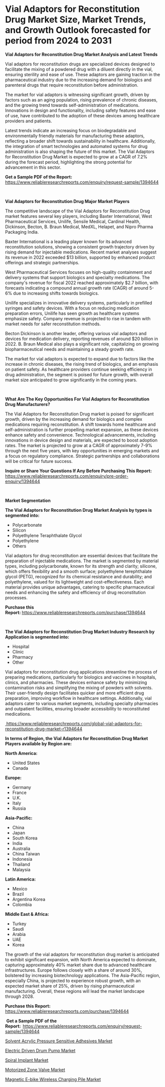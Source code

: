<p><h1>Vial Adaptors for Reconstitution Drug Market Size, Market Trends, and Growth Outlook forecasted for period from 2024 to 2031</h1></p><p><strong>Vial Adaptors for Reconstitution Drug Market Analysis and Latest Trends</strong></p>
<p><p>Vial adaptors for reconstitution drugs are specialized devices designed to facilitate the mixing of a powdered drug with a diluent directly in the vial, ensuring sterility and ease of use. These adaptors are gaining traction in the pharmaceutical industry due to the increasing demand for biologics and parenteral drugs that require reconstitution before administration. </p><p>The market for vial adaptors is witnessing significant growth, driven by factors such as an aging population, rising prevalence of chronic diseases, and the growing trend towards self-administration of medications. Innovations in design and functionality, including safety features and ease of use, have contributed to the adoption of these devices among healthcare providers and patients.</p><p>Latest trends indicate an increasing focus on biodegradable and environmentally friendly materials for manufacturing these adaptors, reflecting a broader shift towards sustainability in healthcare. Additionally, the integration of smart technologies and automated systems for drug administration is also shaping the future of this market. The Vial Adaptors for Reconstitution Drug Market is expected to grow at a CAGR of 7.2% during the forecast period, highlighting the strong potential for advancement in this sector.</p></p>
<p><strong>Get a Sample PDF of the Report:&nbsp;</strong> <a href="https://www.reliableresearchreports.com/enquiry/request-sample/1394644?utm_campaign=36&utm_medium=2&utm_source=Github&utm_content=ia&utm_term=05122024&utm_id=vial-adaptors-for-reconstitution-drug">https://www.reliableresearchreports.com/enquiry/request-sample/1394644</a></p>
<p>&nbsp;</p>
<p><strong>Vial Adaptors for Reconstitution Drug Major Market Players</strong></p>
<p><p>The competitive landscape of the Vial Adaptors for Reconstitution Drug market features several key players, including Baxter International, West Pharmaceutical Services, Unilife, Sensile Medical, Cardinal Health, Dickinson, Becton, B. Braun Medical, MedXL, Helapet, and Nipro Pharma Packaging India. </p><p>Baxter International is a leading player known for its advanced reconstitution solutions, showing a consistent growth trajectory driven by rising demand for injectable medications. Recent market analyses suggest its revenue in 2022 exceeded $13 billion, supported by enhanced product offerings and strategic partnerships.</p><p>West Pharmaceutical Services focuses on high-quality containment and delivery systems that support biologics and specialty medications. The company's revenue for fiscal 2022 reached approximately $2.7 billion, with forecasts indicating a compound annual growth rate (CAGR) of around 5-6% due to increasing shifts towards biologics.</p><p>Unilife specializes in innovative delivery systems, particularly in prefilled syringes and safety devices. With a focus on reducing medication preparation errors, Unilife has seen growth as healthcare systems emphasize safety. Company revenue is projected to rise in tandem with market needs for safer reconstitution methods.</p><p>Becton Dickinson is another leader, offering various vial adaptors and devices for medication delivery, reporting revenues of around $20 billion in 2022. B. Braun Medical also plays a significant role, capitalizing on growing biopharmaceutical needs and maintaining a steady growth rate.</p><p>The market for vial adaptors is expected to expand due to factors like the increase in chronic diseases, the rising trend of biologics, and an emphasis on patient safety. As healthcare providers continue seeking efficiency in drug administration, the segment is poised for future growth, with overall market size anticipated to grow significantly in the coming years.</p></p>
<p>&nbsp;</p>
<p><strong>What Are The Key Opportunities For Vial Adaptors for Reconstitution Drug Manufacturers?</strong></p>
<p><p>The Vial Adaptors for Reconstitution Drug market is poised for significant growth, driven by the increasing demand for biologics and complex medications requiring reconstitution. A shift towards home healthcare and self-administration is further propelling market expansion, as these devices enhance safety and convenience. Technological advancements, including innovations in device design and materials, are expected to boost adoption rates. The market is projected to grow at a CAGR of approximately 7-9% through the next five years, with key opportunities in emerging markets and a focus on regulatory compliance. Strategic partnerships and collaborations will be critical for future success.</p></p>
<p><strong>Inquire or Share Your Questions If Any Before Purchasing This Report:</strong> <a href="https://www.reliableresearchreports.com/enquiry/pre-order-enquiry/1394644?utm_campaign=36&utm_medium=2&utm_source=Github&utm_content=ia&utm_term=05122024&utm_id=vial-adaptors-for-reconstitution-drug">https://www.reliableresearchreports.com/enquiry/pre-order-enquiry/1394644</a></p>
<p>&nbsp;</p>
<p><strong>Market Segmentation</strong></p>
<p><strong>The Vial Adaptors for Reconstitution Drug Market Analysis by types is segmented into:</strong></p>
<p><ul><li>Polycarbonate</li><li>Silicon</li><li>Polyethylene Teraphthalate Glycol</li><li>Polyethylene</li><li>Others</li></ul></p>
<p><p>Vial adaptors for drug reconstitution are essential devices that facilitate the preparation of injectable medications. The market is segmented by material types, including polycarbonate, known for its strength and clarity; silicone, which offers flexibility and a smooth surface; polyethylene terephthalate glycol (PETG), recognized for its chemical resistance and durability; and polyethylene, valued for its lightweight and cost-effectiveness. Each material provides unique advantages, catering to specific pharmaceutical needs and enhancing the safety and efficiency of drug reconstitution processes.</p></p>
<p><strong>Purchase this Report:&nbsp;</strong><a href="https://www.reliableresearchreports.com/purchase/1394644?utm_campaign=36&utm_medium=2&utm_source=Github&utm_content=ia&utm_term=05122024&utm_id=vial-adaptors-for-reconstitution-drug">https://www.reliableresearchreports.com/purchase/1394644</a></p>
<p>&nbsp;</p>
<p><strong>The Vial Adaptors for Reconstitution Drug Market Industry Research by Application is segmented into:</strong></p>
<p><ul><li>Hospital</li><li>Clinic</li><li>Pharmacy</li><li>Other</li></ul></p>
<p><p>Vial adaptors for reconstitution drug applications streamline the process of preparing medications, particularly for biologics and vaccines in hospitals, clinics, and pharmacies. These devices enhance safety by minimizing contamination risks and simplifying the mixing of powders with solvents. Their user-friendly design facilitates quicker and more efficient drug preparation, improving workflow in healthcare settings. Additionally, vial adaptors cater to various market segments, including specialty pharmacies and outpatient facilities, ensuring broader accessibility to reconstituted medications.</p></p>
<p><a href="https://www.reliableresearchreports.com/global-vial-adaptors-for-reconstitution-drug-market-r1394644?utm_campaign=36&utm_medium=2&utm_source=Github&utm_content=ia&utm_term=05122024&utm_id=vial-adaptors-for-reconstitution-drug">&nbsp;https://www.reliableresearchreports.com/global-vial-adaptors-for-reconstitution-drug-market-r1394644</a></p>
<p><strong>In terms of Region, the Vial Adaptors for Reconstitution Drug Market Players available by Region are:</strong></p>
<p>
    <p> <strong> North America: </strong>
        <ul>
            <li>United States</li>
            <li>Canada</li>
        </ul>
        </p> 
    <p> <strong> Europe: </strong>
        <ul>
            <li>Germany</li>
            <li>France</li>
            <li>U.K.</li>
            <li>Italy</li>
            <li>Russia</li>
        </ul>
        </p> 
    <p> <strong> Asia-Pacific: </strong>
        <ul>
            <li>China</li>
            <li>Japan</li>
            <li>South Korea</li>
            <li>India</li>
            <li>Australia</li>
            <li>China Taiwan</li>
            <li>Indonesia</li>
            <li>Thailand</li>
            <li>Malaysia</li>
        </ul>
        </p> 
    <p> <strong> Latin America: </strong>
        <ul>
            <li>Mexico</li>
            <li>Brazil</li>
            <li>Argentina Korea</li>
            <li>Colombia</li>
        </ul>
        </p> 
    <p> <strong> Middle East & Africa: </strong>
        <ul>
            <li>Turkey</li>
            <li>Saudi</li>
            <li>Arabia</li>
            <li>UAE</li>
            <li>Korea</li>
        </ul>
    </p>
    </p>
<p><p>The growth of the vial adaptors for reconstitution drug market is anticipated to exhibit significant expansion, with North America expected to dominate, capturing approximately 40% market share due to advanced healthcare infrastructures. Europe follows closely with a share of around 30%, bolstered by increasing biotechnology applications. The Asia-Pacific region, especially China, is projected to experience robust growth, with an expected market share of 25%, driven by rising pharmaceutical manufacturing. Overall, these regions will lead the market landscape through 2028.</p></p>
<p><strong>Purchase this Report: </strong><a href="https://www.reliableresearchreports.com/purchase/1394644?utm_campaign=36&utm_medium=2&utm_source=Github&utm_content=ia&utm_term=05122024&utm_id=vial-adaptors-for-reconstitution-drug">https://www.reliableresearchreports.com/purchase/1394644</a></p>
<p>&nbsp;<strong>Get a Sample PDF of the Report:&nbsp;&nbsp;</strong><a href="https://www.reliableresearchreports.com/enquiry/request-sample/1394644?utm_campaign=36&utm_medium=2&utm_source=Github&utm_content=ia&utm_term=05122024&utm_id=vial-adaptors-for-reconstitution-drug">https://www.reliableresearchreports.com/enquiry/request-sample/1394644</a></p>
<p><strong></strong></p>
<p><p><a href="https://github.com/SanjidaKhan901/Market-Research-Report-List-1/blob/main/solvent-acrylic-pressure-sensitive-adhesives-market.md?utm_campaign=36&utm_medium=2&utm_source=Github&utm_content=ia&utm_term=05122024&utm_id=vial-adaptors-for-reconstitution-drug">Solvent Acrylic Pressure Sensitive Adhesives Market</a></p><p><a href="https://github.com/tamvrosiya/Market-Research-Report-List-6/blob/main/electric-driven-drum-pump-market.md?utm_campaign=36&utm_medium=2&utm_source=Github&utm_content=ia&utm_term=05122024&utm_id=vial-adaptors-for-reconstitution-drug">Electric Driven Drum Pump Market</a></p><p><a href="https://www.linkedin.com/pulse/global-perspectives-spiral-implant-market-trends-challenges-asmte?utm_campaign=36&utm_medium=2&utm_source=Github&utm_content=ia&utm_term=05122024&utm_id=vial-adaptors-for-reconstitution-drug">Spiral Implant Market</a></p><p><a href="https://issuu.com/reportprime-2/docs/motorized-zone-valve-market-size-2030.pptx?utm_campaign=36&utm_medium=2&utm_source=Github&utm_content=ia&utm_term=05122024&utm_id=vial-adaptors-for-reconstitution-drug">Motorized Zone Valve Market</a></p><p><a href="https://issuu.com/reportprime-2/docs/magnetic-e-bike-wireless-charging-pile-market-size?utm_campaign=36&utm_medium=2&utm_source=Github&utm_content=ia&utm_term=05122024&utm_id=vial-adaptors-for-reconstitution-drug">Magnetic E-bike Wireless Charging Pile Market</a></p></p>
